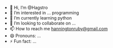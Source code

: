 - 👋 Hi, I’m @Hagstro
- 👀 I’m interested in ... programming 
- 🌱 I’m currently learning python 
- 💞️ I’m looking to collaborate on ...
- 📫 How to reach me hanningtonruby@gmail.com
- 😄 Pronouns: ...
- ⚡ Fun fact: ...

<!---
Hagstro/Hagstro is a ✨ special ✨ repository because its `README.md` (this file) appears on your GitHub profile.
You can click the Preview link to take a look at your changes.
--->
